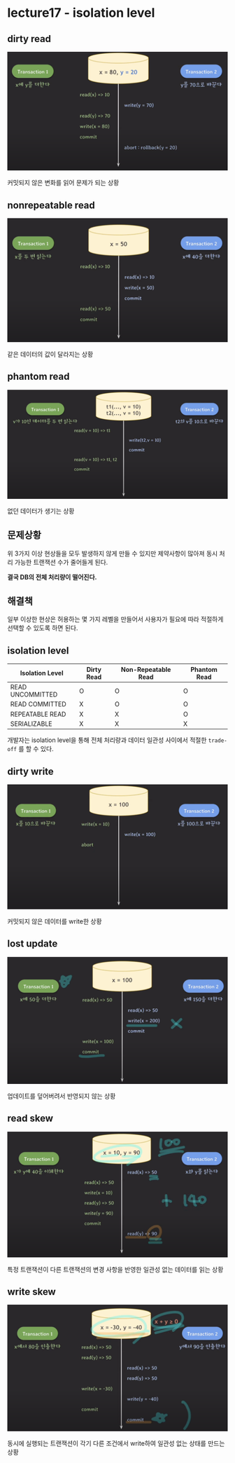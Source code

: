# lecture17 - isolation level

## dirty read

![alt text](<dirty read.png>)

커밋되지 않은 변화를 읽어 문제가 되는 상황

## nonrepeatable read

![alt text](<nonrepeatable read.png>)

같은 데이터의 값이 달라지는 상황

## phantom read

![alt text](<phantom read.png>)

없던 데이터가 생기는 상황

## 문제상황

위 3가지 이상 현상들을 모두 발생하지 않게 만들 수 있지만 제약사항이 많아져 동시 처리 가능한 트랜잭션 수가 줄어들게 된다.

**결국 DB의 전체 처리량이 떨어진다.**

## 해결책

일부 이상한 현상은 허용하는 몇 가지 레벨을 만들어서 사용자가 필요에 따라 적절하게 선택할 수 있도록 하면 된다.

## isolation level

| Isolation Level  | Dirty Read | Non-Repeatable Read | Phantom Read |
| ---------------- | ---------- | ------------------- | ------------ |
| READ UNCOMMITTED | O          | O                   | O            |
| READ COMMITTED   | X          | O                   | O            |
| REPEATABLE READ  | X          | X                   | O            |
| SERIALIZABLE     | X          | X                   | X            |

개발자는 isolation level을 통해 전체 처리량과 데이터 일관성 사이에서 적절한 `trade-off` 를 할 수 있다.

## dirty write

![alt text](<dirty write .png>)

커밋되지 않은 데이터를 write한 상황

## lost update

![alt text](<lost update.png>)

업데이트를 덮어버려서 반영되지 않는 상황

## read skew

![alt text](<read skew.png>)

특정 트랜잭션이 다른 트랜잭션의 변경 사항을 반영한 일관성 없는 데이터를 읽는 상황

## write skew

![alt text](<write skew.png>)

동시에 실행되는 트랜잭션이 각기 다른 조건에서 write하여 일관성 없는 상태를 만드는 상황
